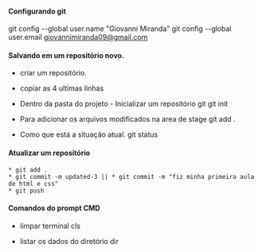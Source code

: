 #### Configurando git
git config --global user.name "Giovanni Miranda"
git config --global user.email giovannimiranda09@gmail.com

#### Salvando em um repositório novo.
*   criar um repositório.

*   copiar as 4 ultimas linhas

*   Dentro da pasta do projeto - Inicializar um repositório git
    git init

*   Para adicionar os arquivos modificados na area de stage
    git add .

*   Como que está a situação atual.
    git status


#### Atualizar um repositório
    * git add .
    * git commit -m updated-3 || * git commit -m "fiz minha primeira aula de html e css"
    * git push
    
#### Comandos do prompt CMD
* limpar terminal
cls

* listar os dados do diretório
dir
